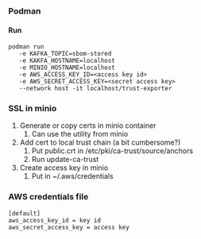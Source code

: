 ### Podman
#### Run
```
podman run
   -e KAFKA_TOPIC=sbom-stored
   -e KAKFA_HOSTNAME=localhost
   -e MINIO_HOSTNAME=localhost
   -e AWS_ACCESS_KEY_ID=<access key id>
   -e AWS_SECRET_ACCESS_KEY=<secret access key>
   --network host -it localhost/trust-exporter
```

### SSL in minio
1. Generate or copy certs in minio container
    1. Can use the utility from minio
2. Add cert to local trust chain (a bit cumbersome?)
   1. Put public.crt in /etc/pki/ca-trust/source/anchors
   2. Run update-ca-trust
3. Create access key in minio
   1. Put in ~/.aws/credentials

### AWS credentials file
```
[default]
aws_access_key_id = key id
aws_secret_access_key = access key
```

